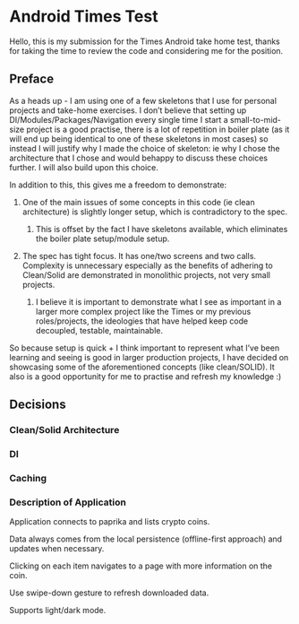 # **Android Times Test**

Hello, this is my submission for the Times Android take home test, thanks for taking the time to review the code and 
considering me for the position.

## **Preface**

As a heads up - I am using one of a few skeletons that I use for personal projects and take-home exercises. 
I don’t believe that setting up DI/Modules/Packages/Navigation every single time I start a small-to-mid-size project is
a good practise, there is a lot of repetition in boiler plate (as it will end up being identical to one of these skeletons
in most cases) so instead I will justify why I made the choice of skeleton: ie why I chose the architecture that I chose 
and would behappy to discuss these choices further. I will also build upon this choice.

In addition to this, this gives me a freedom to demonstrate:

1. One of the main issues of some concepts in this code (ie clean architecture) is slightly longer setup, which is 
   contradictory to the spec.
    1. This is offset by the fact I have skeletons available, which eliminates the boiler plate setup/module setup.
   
2. The spec has tight focus. It has one/two screens and two calls. Complexity is unnecessary especially as the benefits of adhering to Clean/Solid are demonstrated in monolithic projects, not very small projects.
    1. I believe it is important to demonstrate what I see as important in a larger more complex project like the Times or my previous roles/projects, the ideologies that have helped keep code decoupled, testable, maintainable.

So because setup is quick + I think important to represent what I’ve been learning and seeing is good in larger 
production projects, I have decided on showcasing some of the aforementioned concepts (like clean/SOLID). It also is
a good opportunity for me to practise and refresh my knowledge :)

## **Decisions**

### **Clean/Solid Architecture**

### **DI**

### **Caching**

### **Description of Application**
Application connects to paprika and lists crypto coins. 

Data always comes from the local persistence (offline-first approach) and updates when necessary.

Clicking on each item navigates to a page with more information on the coin.

Use swipe-down gesture to refresh downloaded data.

Supports light/dark mode.
